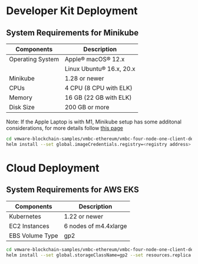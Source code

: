# Developer Kit Deployment
## System Requirements for Minikube
| Components | Description |
|-----------|-------------|
|  Operating System | Apple® macOS® 12.x |
|                   | Linux Ubuntu® 16.x, 20.x |
|  Minikube         | 1.28 or newer |
|  CPUs             | 4 CPU (8 CPU with ELK) |
|  Memory           | 16 GB (22 GB with ELK) |
|  Disk Size        | 200 GB or more |

Note: If the Apple Laptop is with M1, Minikube setup has some additonal considerations, for more details follow [this page](./MAC-Apple-Silicon-README.md)

```sh
cd vmware-blockchain-samples/vmbc-ethereum/vmbc-four-node-one-client-deployment
helm install --set global.imageCredentials.registry=<registry address> --set global.imageCredentials.username=<username> --set global.imageCredentials.password=<password> <name of blockchain> .
```

# Cloud Deployment
## System Requirements for AWS EKS
| Components | Description |
|-----------|-------------|
|  Kubernetes       | 1.22 or newer |
|  EC2 Instances    | 6 nodes of m4.4xlarge |
|  EBS Volume Type  | gp2 |

```sh
cd vmware-blockchain-samples/vmbc-ethereum/vmbc-four-node-one-client-deployment
helm install --set global.storageClassName=gp2 --set resources.replica.cpuRequest=10000m --set resources.replica.cpuLimit=10000m --set resources.replica.memoryRequest=56Gi --set resources.replica.memoryLimit=56Gi --set resources.client.cpuRequest=5000m --set resources.client.cpuLimit=5000m --set resources.client.memoryRequest=28Gi --set resources.client.memoryLimit=28Gi --set global.imageCredentials.registry=<registry address> --set global.imageCredentials.username=<username> --set global.imageCredentials.password=<password> <name of blockchain> . 
```
